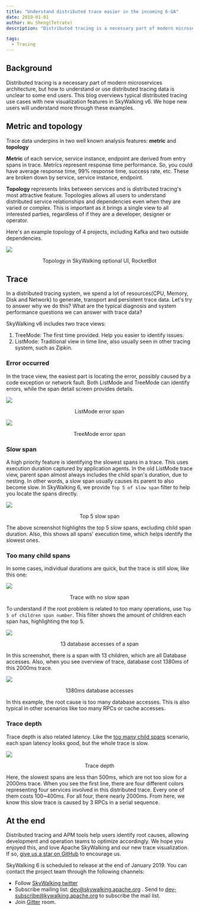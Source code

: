 ```yaml
---
title: "Understand distributed trace easier in the incoming 6-GA"
date: 2019-01-01
author: Wu Sheng(Tetrate)
description: "Distributed tracing is a necessary part of modern microservices architecture, but how to understand or use distributed tracing data is unclear to some end users. This blog overviews typical distributed tracing use cases with new visualization features in SkyWalking v6."

tags:
  - Tracing
---
```


## Background

Distributed tracing is a necessary part of modern microservices architecture, but how to understand or use distributed tracing data is unclear to some end users. This blog overviews typical distributed tracing use cases with new visualization features in SkyWalking v6. We hope new users will understand more through these examples.

## Metric and topology

Trace data underpins in two well known analysis features: **metric** and **topology**

**Metric** of each service, service instance, endpoint are derived from entry spans in trace. Metrics represent response time performance. So, you could have average response time, 99% response time, success rate, etc. These are broken down by service, service instance, endpoint.

**Topology** represents links between services and is distributed tracing's most attractive feature. Topologies allows all users to understand distributed service relationships and dependencies even when they are varied or complex. This is important as it brings a single view to all interested parties, regardless of if they are a developer, designer or operator.

Here's an example topology of 4 projects, including Kafka and two outside dependencies.

![](./demo-spring.png)

<p align="center">Topology in SkyWalking optional UI, RocketBot</p>

## Trace

In a distributed tracing system, we spend a lot of resources(CPU, Memory, Disk and Network) to generate, transport and persistent trace data. Let's try to answer why we do this? What are the typical diagnosis and system performance questions we can answer with trace data?

SkyWalking v6 includes two trace views:

1. TreeMode: The first time provided. Help you easier to identify issues.
1. ListMode: Traditional view in time line, also usually seen in other tracing system, such as Zipkin.

### Error occurred

In the trace view, the easiest part is locating the error, possibly caused by a code exception or network fault. Both ListMode and TreeMode can identify errors, while the span detail screen provides details.

![](span-error.png)

<p align="center">ListMode error span</p>

![](span-error-2.png)

<p align="center">TreeMode error span</p>

### Slow span

A high priority feature is identifying the slowest spans in a trace. This uses execution duration captured by application agents. In the old ListMode trace view, parent span almost always includes the child span's duration, due to nesting. In other words, a slow span usually causes its parent to also become slow. In SkyWalking 6, we provide `Top 5 of slow span` filter to help you locate the spans directly.

![](top5-span.png)

<p align="center">Top 5 slow span</p>

The above screenshot highlights the top 5 slow spans, excluding child span duration. Also, this shows all spans' execution time, which helps identify the slowest ones.

### Too many child spans

In some cases, individual durations are quick, but the trace is still slow, like this one:

![](top5-not-clear.png)

<p align="center">Trace with no slow span</p>

To understand if the root problem is related to too many operations, use `Top 5 of children span number`. This filter shows the amount of children each span has, highlighting the top 5.

![](too-many-child.png)

<p align="center">13 database accesses of a span</p>

In this screenshot, there is a span with 13 children, which are all Database accesses. Also, when you see overview of trace, database cost 1380ms of this 2000ms trace.

![](database-long-duration.png)

<p align="center">1380ms database accesses</p>

In this example, the root cause is too many database accesses. This is also typical in other scenarios like too many RPCs or cache accesses.

### Trace depth

Trace depth is also related latency. Like the [too many child spans](#too-many-child-spans) scenario, each span latency looks good, but the whole trace is slow.

![](deep-trace-1.png)

<p align="center">Trace depth</p>

Here, the slowest spans are less than 500ms, which are not too slow for a 2000ms trace. When you see the first line, there are four different colors representing four services involved in this distributed trace. Every one of them costs 100~400ms. For all four, there nearly 2000ms. From here, we know this slow trace is caused by 3 RPCs in a serial sequence.

## At the end

Distributed tracing and APM tools help users identify root causes, allowing development and operation teams to optimize accordingly. We hope you enjoyed this, and love Apache SkyWalking and our new trace visualization. If so, [give us a star on GitHub](https://github.com/apache/incubator-skywalking) to encourage us.

SkyWalking 6 is scheduled to release at the end of January 2019. You can contact the project team through the following channels:

- Follow [SkyWalking twitter](https://twitter.com/ASFSkyWalking)
- Subscribe mailing list: dev@skywalking.apache.org . Send to dev-subscribe@kywalking.apache.org to subscribe the mail list.
- Join [Gitter](https://gitter.im/OpenSkywalking/Lobby) room.
